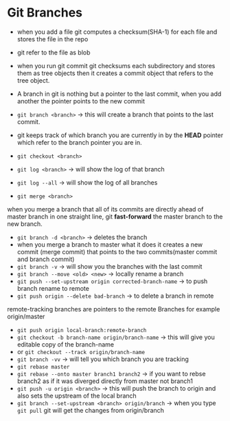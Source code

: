 # Git Branches 

* when you add a file git computes a checksum(SHA-1) for each file and stores the file in the repo
* git refer to the file as blob
* when you run git commit git checksums each subdirectory and stores them as tree objects then it creates a commit object that refers to the tree object.

* A branch in git is nothing but a pointer to the last commit, when you add another the pointer points to the new commit
* `git branch <branch>` -> this will create a branch that points to the last commit.
* git keeps track of which branch you are currently in by the **HEAD** pointer which refer to the branch pointer you are in.
* `git checkout <branch>`
* `git log <branch>` -> will show the log of that branch
* `git log --all` -> will show the log of all branches
* `git merge <branch>`

when you merge a branch that all of its commits are directly ahead of master branch in one straight line, git **fast-forward**
the master branch to the new branch.

* `git branch -d <branch>` -> deletes the branch
* when you merge a branch to master what it does it creates a new commit (merge commit) that points to the two commits(master commit and branch commit)
* `git branch -v` -> will show you the branches with the last commit
* `git branch --move <old> <new>` -> locally rename a branch
* `git push --set-upstream origin corrected-branch-name` -> to push branch rename to remote
* `git push origin --delete bad-branch` -> to delete a branch in remote

remote-tracking branches are pointers to the remote Branches for example origin/master 

* `git push origin local-branch:remote-branch`
* `git checkout -b branch-name origin/branch-name` -> this will give you editable copy of the branch-name
* or `git checkout --track origin/branch-name`
* `git branch -vv` -> will tell you which branch you are tracking
* `git rebase master`
* `git rebase --onto master branch1 branch2` -> if you want to rebse branch2 as if it was diverged directly from master not branch1
* `git push -u origin <branch>` -> this will push the branch to origin and also sets the upstream of the local branch
* `git branch --set-upstream <branch> origin/branch` -> when you type `git pull` git will get the changes from origin/branch

